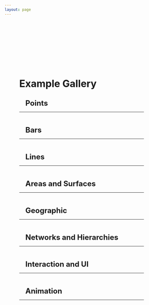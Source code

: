 ```yaml
---
layout: page
---
```


<script setup>
 import cardImg from '../vue_components/cardImg.vue'
 import multiView from '../vue_components/multiView.vue'
</script>

<multiView>

<div class='container'>
    <h1>Example Gallery</h1>
    <div class='section'>
        <h2>Points</h2>
        <hr>
        <div class="cards">
            <cardImg title="2D Scatter Plot" img="/anu/assets/example-images/scatterplot2D.webp" link="/anu/examples/scatter_plot_2D"></cardImg>
            <cardImg title="3D Scatter Plot"  img="/anu/assets/example-images/scatterplot3D.webp" link="/anu/examples/scatter_plot_3D"></cardImg>
            <cardImg title="Embellished Chart"  img="/anu/assets/example-images/embellishedChart.webp" link="/anu/examples/embellished_chart"></cardImg>
            <cardImg title="Dimensionality Reduction Plot" img="/anu/assets/example-images/dimensionalityReductionPlot.webp" link="/anu/examples/dimensionality_reduction_plot"></cardImg>
        </div>
    </div>
    <div class='section'>
        <h2>Bars</h2>
        <hr>
        <div class="cards">
            <cardImg title="2D Bar Chart" img="/anu/assets/example-images/barchart2D.webp" link="/anu/examples/bar_chart_2D"></cardImg>
            <cardImg title="3D Bar Chart"  img="/anu/assets/example-images/barchart3D.webp" link="/anu/examples/bar_chart_3D"></cardImg>
            <cardImg title="Histogram"  img="/anu/assets/example-images/histogram.webp" link="/anu/examples/histogram"></cardImg>
            <cardImg title="Multiple Histograms"  img="/anu/assets/example-images/histogramMultiple.webp" link="/anu/examples/histogram_multiple"></cardImg>
        </div>
    </div>
    <div class='section'>
        <h2>Lines</h2>
        <hr>
        <div class="cards">
            <cardImg title="2D Line Chart" img="/anu/assets/example-images/linechart2D.webp" link="/anu/examples/line_chart_2D"></cardImg>
            <cardImg title="Linked Scatter Plots" img="/anu/assets/example-images/linkedScatterPlots.webp" link="/anu/examples/linked_scatter_plots"></cardImg>
            <cardImg title="Single 3D Trajectory" img="/anu/assets/example-images/trajectorySingle3D.webp" link="/anu/examples/trajectory_single_3D"></cardImg>
            <cardImg title="Multiple 3D Trajectories" img="/anu/assets/example-images/trajectoryMultiple3D.webp" link="/anu/examples/trajectory_multiple_3D"></cardImg>
        </div>
    </div>
    <div class='section'>
        <h2>Areas and Surfaces</h2>
        <hr>
        <div class="cards">
            <cardImg title="2D Area Chart" img="/anu/assets/example-images/areachart2D.webp" link="/anu/examples/area_chart_2D"></cardImg>
            <cardImg title="2D Stacked Area Chart" img="/anu/assets/example-images/areachartStacked.webp" link="/anu/examples/area_chart_stacked"></cardImg>
            <cardImg title="Pie Chart"  img="/anu/assets/example-images/pieChart.webp" link="/anu/examples/pie_chart"></cardImg>
            <cardImg title="Donut Chart"  img="/anu/assets/example-images/donutChart.webp" link="/anu/examples/donut_chart"></cardImg>
            <cardImg title="Surface Chart"  img="/anu/assets/example-images/surfaceChart.webp" link="/anu/examples/surface_chart"></cardImg>
        </div>
    </div>
    <div class='section'>
        <h2>Geographic</h2>
        <hr>
        <div class="cards">
            <cardImg title="Dot Density Map" img="/anu/assets/example-images/dotDensityMap.webp" link="/anu/examples/dot_density_map"></cardImg>
            <cardImg title="Dot Density Globe" img="/anu/assets/example-images/dotDensityGlobe.webp" link="/anu/examples/dot_density_globe"></cardImg>
            <cardImg title="Choropleth Map" img="/anu/assets/example-images/choroplethMap.webp" link="/anu/examples/choropleth_map"></cardImg>
            <cardImg title="Prism Map" img="/anu/assets/example-images/prismMap.webp" link="/anu/examples/prism_map"></cardImg>
            <cardImg title="3D Trajectory on Map" img="/anu/assets/example-images/trajectoryMap.webp" link="/anu/examples/trajectory_map"></cardImg>
            <cardImg title="Origin-Destination Globe" img="/anu/assets/example-images/originDestinationGlobe.webp" link="/anu/examples/origin_destination_globe"></cardImg>
            <cardImg title="Tilt Map" img="/anu/assets/example-images/tiltMap.webp" link="/anu/examples/tilt_map"></cardImg>
        </div>
    </div>
    <div class='section'>
        <h2>Networks and Hierarchies</h2>
        <hr>
        <div class="cards">
            <cardImg title="Node Link 3D" img="/anu/assets/example-images/nodeLink3D.webp" link="/anu/examples/node_link_3d"></cardImg>
            <cardImg title="Treemap" img="/anu/assets/example-images/treemap.webp" link="/anu/examples/treemap"></cardImg>
        </div>
    </div>
    <div class='section'>
        <h2>Interaction and UI</h2>
        <hr>
        <div class="cards">
            <cardImg title="Pointer Hover" img="/anu/assets/example-images/pointerHover.webp" link="/anu/examples/hover"></cardImg>
            <cardImg title="Details On Demand" img="/anu/assets/example-images/detailsOnDemand.webp" link="/anu/examples/details"></cardImg>
            <cardImg title="Transform Widget UI" img="/anu/assets/example-images/transformWidgetUI.webp" link="/anu/examples/transform_widget_ui"></cardImg>
            <cardImg title="Multiple Interactions" img="/anu/assets/example-images/multipleInteractions.webp" link="/anu/examples/multiple_interactions"></cardImg>
            <cardImg title="Single Selection" img="/anu/assets/example-images/brushingLinkingSingle.webp" link="/anu/examples/brushing_linking_single"></cardImg>
            <cardImg title="Multiple Selection" img="/anu/assets/example-images/brushingLinkingMultiple.webp" link="/anu/examples/brushing_linking_multiple"></cardImg>
            <cardImg title="Filtering Selection" img="/anu/assets/example-images/brushing_linking_filter.webp" link="/anu/examples/brushing_linking_filter"></cardImg>
            <cardImg title="Layouts" img="/anu/assets/example-images/layout.webp" link="/anu/examples/layout"></cardImg>
            <cardImg title="ImAxes Simplified" img="/anu/assets/example-images/imaxes.webp" link="/anu/examples/imaxes_simplified"></cardImg>
        </div>
    </div>
    <div class='section'>
        <h2>Animation</h2>
        <hr>
        <div class="cards">
            <cardImg title="Basic Animation" img="/anu/assets/example-images/animationBarChart.webp" link="/anu/examples/animation_bar_chart"></cardImg>
            <cardImg title="Data Dimension Change" img="/anu/assets/example-images/animationScatterPlot.webp" link="/anu/examples/animation_scatter_plot"></cardImg>
            <cardImg title="Bar Chart Race" img="/anu/assets/example-images/animationBarChartRace.webp" link="/anu/examples/animation_bar_chart_race"></cardImg>
            <cardImg title="Baseball Pitches" img="/anu/assets/example-images/pitches.webp" link="/anu/examples/pitches"></cardImg>
        </div>
    </div>
</div>

</multiView>


<style>
h1,
h2,
h3,
h4 {
    margin: 0.1rem 0;
}

h1 {
    font-size: 2rem;
}

h2 {
    font-size: 1.5rem;
    padding-left: 20px;
}

h3 {
    font-size: 1.2rem;
    padding-left: 40px;
}

h4 {
    font-size: 1rem;
    font-style: italic;
    padding-left: 60px;
}

.container {
    margin-top: 5vh;
    margin-left: 5vw;
    margin-right: 5vw;
    margin-bottom: 5vw;
}

.section {
    margin-top: 30px;
}

 .cards {
    display: flex;
    flex-wrap: wrap;
    align-items: flex-start;
    justify-content: center;
    flex-direction: row;
    margin-top: 10px;
  }
  .cards canvas {
    margin: 5px;
    border: 1px solid #000;
    box-shadow: 3px 3px 8px 0px rgba(0,0,0,0.3);
    width: 10em;
    height: 10em;
  }

 .cards img {
    margin: 5px 10px 5px 5px;
    border: 1px solid #000;
    box-shadow: 3px 3px 8px 0px rgba(0,0,0,0.3);
    width: 12.5em;
    height: 12.5em;
  }

  .cards span {
    font-size: 1em;
    margin-bottom: 10px;
  }


</style>
